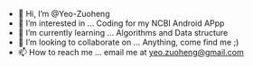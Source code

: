 - 👋 Hi, I’m @Yeo-Zuoheng
- 👀 I’m interested in ... Coding for my NCBI Android APpp
- 🌱 I’m currently learning ... Algorithms and Data structure
- 💞️ I’m looking to collaborate on ... Anything, come find me ;)
- 📫 How to reach me ... email me at yeo.zuoheng@gmail.com

<!---
Yeo-Zuoheng/Yeo-Zuoheng is a ✨ special ✨ repository because its `README.md` (this file) appears on your GitHub profile.
You can click the Preview link to take a look at your changes.
--->
